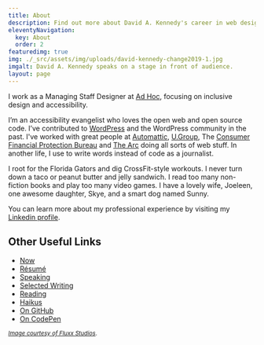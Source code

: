```yaml
---
title: About
description: Find out more about David A. Kennedy's career in web design and accessibility.
eleventyNavigation:
  key: About
  order: 2
featuredimg: true
img: ./_src/assets/img/uploads/david-kennedy-change2019-1.jpg
imgalt: David A. Kennedy speaks on a stage in front of audience.
layout: page
---
```


I work as a Managing Staff Designer at [Ad Hoc](https://adhocteam.us/), focusing on inclusive design and accessibility.

I’m an accessibility evangelist who loves the open web and open source code. I’ve contributed to [WordPress](https://wordpress.org/) and the WordPress community in the past. I've worked with great people at [Automattic](https://automattic.com/), [U.Group](https://u.group/), The [Consumer Financial Protection Bureau](http://www.consumerfinance.gov/) and [The Arc](http://www.thearc.org/) doing all sorts of web stuff. In another life, I use to write words instead of code as a journalist.

I root for the Florida Gators and dig CrossFit-style workouts. I never turn down a taco or peanut butter and jelly sandwich. I read too many non-fiction books and play too many video games. I have a lovely wife, Joeleen, one awesome daughter, Skye, and a smart dog named Sunny.

You can learn more about my professional experience by visiting my [Linkedin profile](http://www.linkedin.com/in/davidakennedy).

## Other Useful Links

- [Now](/now/)
- [Résumé](/resume/)
- [Speaking](/speaking/)
- [Selected Writing](/tag/selected-writing/)
- [Reading](/reading/)
- [Haikus](/haikus/)
- [On GitHub](https://github.com/davidakennedy)
- [On CodePen](https://codepen.io/davidakennedy)

<small>[_Image courtesy of Fluxx Studios_](https://www.flickr.com/gp/fluxxstudios/8a31AC).</small>
